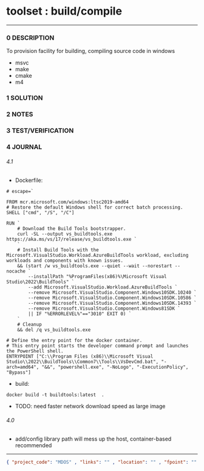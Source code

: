 # toolset : build/compile
--------------------------------
### 0 DESCRIPTION
To provision facility for building, compiling source code in windows
- msvc
- make
- cmake
- m4

### 1 SOLUTION


### 2 NOTES


### 3 TEST/VERIFICATION


### 4 JOURNAL

###### 4.1

- Dockerfile:
```
# escape=`

FROM mcr.microsoft.com/windows:ltsc2019-amd64
# Restore the default Windows shell for correct batch processing.
SHELL ["cmd", "/S", "/C"]

RUN `
    # Download the Build Tools bootstrapper.
    curl -SL --output vs_buildtools.exe https://aka.ms/vs/17/release/vs_buildtools.exe `
    `
    # Install Build Tools with the Microsoft.VisualStudio.Workload.AzureBuildTools workload, excluding workloads and components with known issues.
    && (start /w vs_buildtools.exe --quiet --wait --norestart --nocache `
        --installPath "%ProgramFiles(x86)%\Microsoft Visual Studio\2022\BuildTools" `
        --add Microsoft.VisualStudio.Workload.AzureBuildTools `
        --remove Microsoft.VisualStudio.Component.Windows10SDK.10240 `
        --remove Microsoft.VisualStudio.Component.Windows10SDK.10586 `
        --remove Microsoft.VisualStudio.Component.Windows10SDK.14393 `
        --remove Microsoft.VisualStudio.Component.Windows81SDK `
        || IF "%ERRORLEVEL%"=="3010" EXIT 0) `
    `
    # Cleanup
    && del /q vs_buildtools.exe

# Define the entry point for the docker container.
# This entry point starts the developer command prompt and launches the PowerShell shell.
ENTRYPOINT ["C:\\Program Files (x86)\\Microsoft Visual Studio\\2022\\BuildTools\\Common7\\Tools\\VsDevCmd.bat", "-arch=amd64", "&&", "powershell.exe", "-NoLogo", "-ExecutionPolicy", "Bypass"]
```

- build:
```
docker build -t buildtools:latest  .
```

- TODO: need faster network download speed as large image 

###### 4.0 

- add/config library path will mess up the host, container-based recommended

--------------------------------
```json
{ "project_code": "MDOS" , "links": "" , "location": "" , "fpoint": "" }
```
